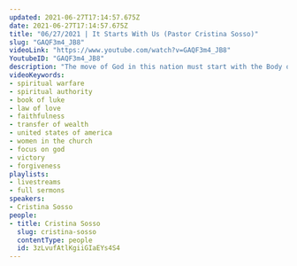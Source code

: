 ```yaml
---
updated: 2021-06-27T17:14:57.675Z
date: 2021-06-27T17:14:57.675Z
title: "06/27/2021 | It Starts With Us (Pastor Cristina Sosso)"
slug: "GAQF3m4_JB8"
videoLink: "https://www.youtube.com/watch?v=GAQF3m4_JB8"
YoutubeID: "GAQF3m4_JB8"
description: "The move of God in this nation must start with the Body of Christ! We cannot hold onto unforgiveness or bitterness. The move of God will continue to move onward and if we don't move forward it will pass us by, and if you're holding onto unforgiveness it will be a heavy burden that will hold you back. The Father God has given all authority to Jesus and Jesus turned around and gave it to us His Body. So transformation is coming to the nation, but it's gotta start with us. This sermon was delivered by Pastor Cristina Sosso at Freedom Fellowship Church International on June 27, 2021."
videoKeywords:
- spiritual warfare
- spiritual authority
- book of luke
- law of love
- faithfulness
- transfer of wealth
- united states of america
- women in the church
- focus on god
- victory
- forgiveness
playlists:
- livestreams
- full sermons
speakers:
- Cristina Sosso
people:
- title: Cristina Sosso
  slug: cristina-sosso
  contentType: people
  id: 3zLvufAtlKgiiGIaEYs4S4
---
```

